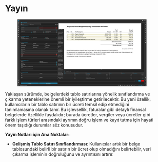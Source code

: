 # Yayın

<figure><img src=".gitbook/assets/Bildschirmfoto 2024-05-08 um 20.37.35.png" alt=""><figcaption></figcaption></figure>

Yaklaşan sürümde, belgelerdeki tablo satırlarına yönelik sınıflandırma ve çıkarma yeteneklerine önemli bir iyileştirme getirilecektir. Bu yeni özellik, kullanıcıların bir tablo satırının bir ücreti temsil edip etmediğini tanımlamasına olanak tanır. Bu işlevsellik, faturalar gibi detaylı finansal belgelerde özellikle faydalıdır; burada ücretler, vergiler veya ücretler gibi farklı işlem türleri arasındaki ayrımın doğru işlem ve kayıt tutma için hayati önem taşıdığı durumlar söz konusudur.

**Yayın Notları için Ana Noktalar:**

* **Gelişmiş Tablo Satırı Sınıflandırması**: Kullanıcılar artık bir belge tablosundaki belirli bir satırın bir ücret olup olmadığını belirtebilir, veri çıkarma işleminin doğruluğunu ve ayrıntısını artırır.
